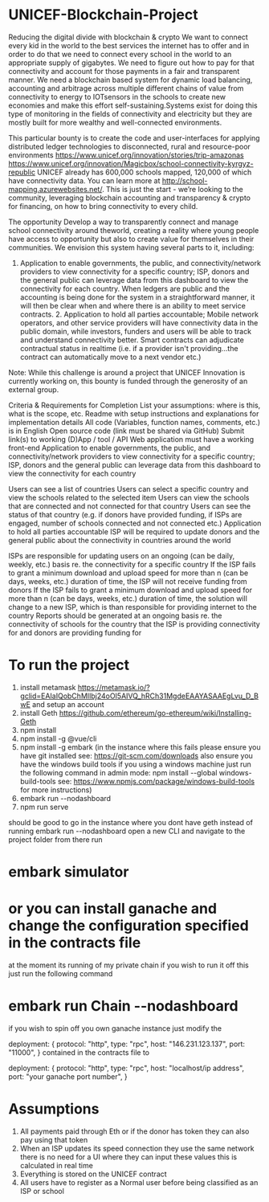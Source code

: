 # UNICEF-Blockchain-Project

Reducing the digital divide with blockchain & crypto
We want to connect every kid in the world to the best services the internet has to offer and in order to do that we need to connect every school in the world to an appropriate supply of gigabytes. We need to figure out how to pay for that connectivity and account for those payments in a fair and transparent manner. We need a blockchain based system for dynamic load balancing, accounting and arbitrage across multiple different chains of value from connectivity to energy to IOTsensors in the schools to create new economies and make this effort self-sustaining.Systems exist for doing this type of monitoring in the fields of connectivity and electricity but they are mostly built for more wealthy and well-connected environments.

This particular bounty is to create the code and user-interfaces for applying distributed ledger technologies to disconnected, rural and resource-poor environments
https://www.unicef.org/innovation/stories/trip-amazonas
https://www.unicef.org/innovation/Magicbox/school-connectivity-kyrgyz-republic
UNICEF already has 600,000 schools mapped, 120,000 of which have connectivity data. You can learn more at http://school-mapping.azurewebsites.net/. This is just the start - we’re looking to the community, leveraging blockchain accounting and transparency & crypto for financing, on how to bring connectivity to every child.

The opportunity
Develop a way to transparently connect and manage school connectivity around theworld, creating a reality where young people have access to opportunity but also to create value for themselves in their communities. We envision this system having several parts to it, including:

1. Application to enable governments, the public, and connectivity/network providers to view connectivity for a specific country; ISP, donors and the general public can leverage data from this dashboard to view the connectivity for each country. When ledgers are public and the accounting is being done for the system in a straightforward manner, it will then be clear when and where there is an ability to meet service contracts. 2. Application to hold all parties accountable; Mobile network operators, and other service providers will have connectivity data in the public domain, while investors, funders and users will be able to track and understand connectivity better. Smart contracts can adjudicate contractual status in realtime (i.e. if a provider isn't providing…the contract can automatically move to a next vendor etc.)

Note: While this challenge is around a project that UNICEF Innovation is currently working on, this bounty is funded through the generosity of an external group.

Criteria & Requirements for Completion
List your assumptions: where is this, what is the scope, etc.
Readme with setup instructions and explanations for implementation details
All code (Variables, function names, comments, etc.) is in English
Open source code (link must be shared via GitHub)
Submit link(s) to working (D)App / tool / API
Web application must have a working front-end
Application to enable governments, the public, and connectivity/network providers to view connectivity for a specific country;
ISP, donors and the general public can leverage data from this dashboard to view the connectivity for each country

Users can see a list of countries
Users can select a specific country and view the schools related to the selected item
Users can view the schools that are connected and not connected for that country
Users can see the status of that country (e.g. if donors have provided funding, if ISPs are engaged, number of schools connected and not connected etc.)
Application to hold all parties accountable
ISP will be required to update donors and the general public about the connectivity in countries around the world

ISPs are responsible for updating users on an ongoing (can be daily, weekly, etc.) basis re. the connectivity for a specific country
If the ISP fails to grant a minimum download and upload speed for more than n (can be days, weeks, etc.) duration of time, the ISP will not receive funding from donors
If the ISP fails to grant a minimum download and upload speed for more than n (can be days, weeks, etc.) duration of time, the solution will change to a new ISP, which is than responsible for providing internet to the country
Reports should be generated at an ongoing basis re. the connectivity of schools for the country that the ISP is providing connectivity for and donors are providing funding for


# To run the project 
1. install metamask https://metamask.io/?gclid=EAIaIQobChMIlbj24oOI5AIVQ_hRCh31MgdeEAAYASAAEgLvu_D_BwE and setup an account
2. install Geth https://github.com/ethereum/go-ethereum/wiki/Installing-Geth
2. npm install 
3. npm install -g @vue/cli
4. npm install -g embark (in the instance where this fails please ensure you have git installed see: https://git-scm.com/downloads also ensure you have the windows build tools if you using a windows machine just run the following command in admin mode: npm install --global windows-build-tools
 see: https://www.npmjs.com/package/windows-build-tools for more instructions)
5. embark run --nodashboard
6. npm run serve

should be good to go in the instance where you dont have geth instead of running  embark run --nodashboard open a new CLI and navigate to the project folder from there run 

# embark simulator

# or you can install ganache and change the configuration specified in the contracts file

at the moment its running of my private chain if you wish to run it off this just run the following command

# embark run Chain --nodashboard

if you wish to spin off you own ganache instance just modify the 

deployment: {
      protocol: "http",
      type: "rpc",
      host: "146.231.123.137",
      port: "11000",
    }
contained in the contracts file to

deployment: {
      protocol: "http",
      type: "rpc",
      host: "localhost/ip address",
      port: "your ganache port number",
    }

# Assumptions
1. All payments paid through Eth or if the donor has token they can also pay using that token
2. When an ISP updates its speed connection they use the same network there is no need for a UI where they can input these values this is calculated in real time
3. Everything is stored on the UNICEF contract
4. All users have to register as a Normal user before being classified as an ISP or school
